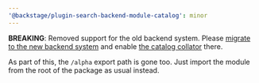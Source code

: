 ```yaml
---
'@backstage/plugin-search-backend-module-catalog': minor
---
```


**BREAKING**: Removed support for the old backend system. Please [migrate to the new backend system](https://backstage.io/docs/backend-system/) and enable [the catalog collator](https://backstage.io/docs/features/search/collators#catalog) there.

As part of this, the `/alpha` export path is gone too. Just import the module from the root of the package as usual instead.
